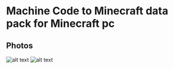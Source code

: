 # Machine Code to Minecraft data pack for Minecraft pc
## Photos
![alt text](https://github.com/Dunvantkai/Minecraft-pc-Program-code-Gen/blob/main/Photos/long.png)
![alt text](https://github.com/Dunvantkai/Minecraft-pc-Program-code-Gen/blob/main/Photos/Photo.png)
